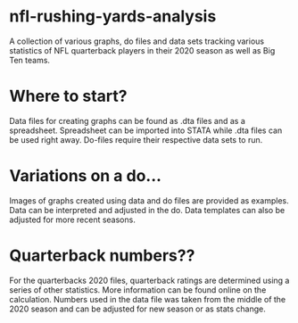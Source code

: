 # nfl-rushing-yards-analysis
A collection of various graphs, do files and data sets tracking various statistics of NFL quarterback players in their 2020 season as well as Big Ten teams. 

# Where to start? 
Data files for creating graphs can be found as .dta files and as a spreadsheet. Spreadsheet can be imported into STATA while .dta files can be used right away. 
Do-files require their respective data sets to run. 

# Variations on a do...
Images of graphs created using data and do files are provided as examples. Data can be interpreted and adjusted in the do. Data templates can also be adjusted for more recent seasons. 

# Quarterback numbers?? 
For the quarterbacks 2020 files, quarterback ratings are determined using a series of other statistics. More information can be found online on the calculation. Numbers used in the data file was taken from the middle of the 2020 season and can be adjusted for new season or as stats change. 
